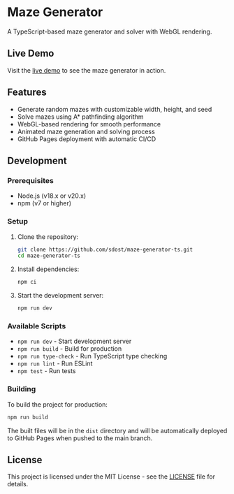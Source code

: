 # Maze Generator

A TypeScript-based maze generator and solver with WebGL rendering.

## Live Demo

Visit the [live demo](https://sdost.github.io/maze-generator-ts/) to see the maze generator in action.

## Features

- Generate random mazes with customizable width, height, and seed
- Solve mazes using A* pathfinding algorithm
- WebGL-based rendering for smooth performance
- Animated maze generation and solving process
- GitHub Pages deployment with automatic CI/CD

## Development

### Prerequisites

- Node.js (v18.x or v20.x)
- npm (v7 or higher)

### Setup

1. Clone the repository:
   ```bash
   git clone https://github.com/sdost/maze-generator-ts.git
   cd maze-generator-ts
   ```

2. Install dependencies:
   ```bash
   npm ci
   ```

3. Start the development server:
   ```bash
   npm run dev
   ```

### Available Scripts

- `npm run dev` - Start development server
- `npm run build` - Build for production
- `npm run type-check` - Run TypeScript type checking
- `npm run lint` - Run ESLint
- `npm test` - Run tests

### Building

To build the project for production:

```bash
npm run build
```

The built files will be in the `dist` directory and will be automatically deployed to GitHub Pages when pushed to the main branch.

## License

This project is licensed under the MIT License - see the [LICENSE](LICENSE) file for details.
